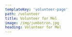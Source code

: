 ```yaml
---
templateKey: 'volunteer-page'
path: /volunteer
title: Volunteer for Mel
image: /img/jumbotron.jpg
heading: Volunteer for Mel
---
```

